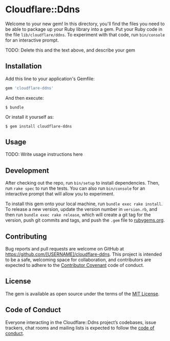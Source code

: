 # Cloudflare::Ddns

Welcome to your new gem! In this directory, you'll find the files you need to be able to package up your Ruby library into a gem. Put your Ruby code in the file `lib/cloudflare/ddns`. To experiment with that code, run `bin/console` for an interactive prompt.

TODO: Delete this and the text above, and describe your gem

## Installation

Add this line to your application's Gemfile:

```ruby
gem 'cloudflare-ddns'
```

And then execute:

    $ bundle

Or install it yourself as:

    $ gem install cloudflare-ddns

## Usage

TODO: Write usage instructions here

## Development

After checking out the repo, run `bin/setup` to install dependencies. Then, run `rake spec` to run the tests. You can also run `bin/console` for an interactive prompt that will allow you to experiment.

To install this gem onto your local machine, run `bundle exec rake install`. To release a new version, update the version number in `version.rb`, and then run `bundle exec rake release`, which will create a git tag for the version, push git commits and tags, and push the `.gem` file to [rubygems.org](https://rubygems.org).

## Contributing

Bug reports and pull requests are welcome on GitHub at https://github.com/[USERNAME]/cloudflare-ddns. This project is intended to be a safe, welcoming space for collaboration, and contributors are expected to adhere to the [Contributor Covenant](http://contributor-covenant.org) code of conduct.

## License

The gem is available as open source under the terms of the [MIT License](https://opensource.org/licenses/MIT).

## Code of Conduct

Everyone interacting in the Cloudflare::Ddns project’s codebases, issue trackers, chat rooms and mailing lists is expected to follow the [code of conduct](https://github.com/[USERNAME]/cloudflare-ddns/blob/master/CODE_OF_CONDUCT.md).

